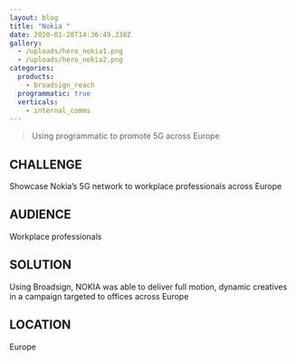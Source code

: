 ```yaml
---
layout: blog
title: "Nokia "
date: 2020-01-28T14:36:49.238Z
gallery:
  - /uploads/hero_nokia1.png
  - /uploads/hero_nokia2.png
categories:
  products:
    - broadsign_reach
  programmatic: true
  verticals:
    - internal_comms
---
```


> Using programmatic to promote 5G across Europe

## CHALLENGE

Showcase Nokia’s 5G network to workplace professionals across Europe

## AUDIENCE

Workplace professionals

## SOLUTION

Using Broadsign, NOKIA was able to deliver full motion, dynamic creatives in a campaign targeted to offices across Europe

## LOCATION

Europe
